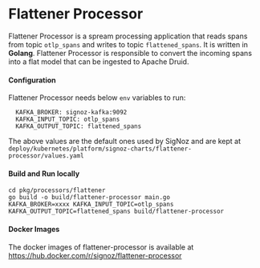 # Flattener Processor

Flattener Processor is a spream processing application that reads spans from topic `otlp_spans` and writes to topic `flattened_spans`. It is written in **Golang**. Flattener Processor is responsible to convert the incoming spans into a flat model that can be ingested to Apache Druid. 


#### Configuration
Flattener Processor needs below `env` variables to run:
```
  KAFKA_BROKER: signoz-kafka:9092
  KAFKA_INPUT_TOPIC: otlp_spans
  KAFKA_OUTPUT_TOPIC: flattened_spans
```
The above values are the default ones used by SigNoz and are kept at `deploy/kubernetes/platform/signoz-charts/flattener-processor/values.yaml`

#### Build and Run locally
```console
cd pkg/processors/flattener
go build -o build/flattener-processor main.go
KAFKA_BROKER=xxxx KAFKA_INPUT_TOPIC=otlp_spans KAFKA_OUTPUT_TOPIC=flattened_spans build/flattener-processor
```

#### Docker Images
The docker images of flattener-processor is available at https://hub.docker.com/r/signoz/flattener-processor